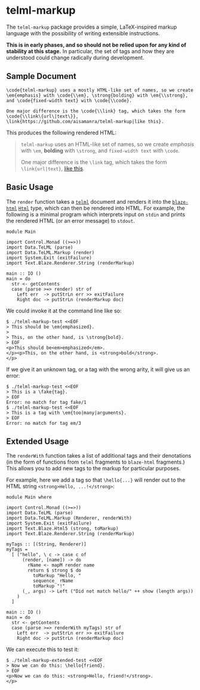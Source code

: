 # telml-markup

The `telml-markup` package provides a simple, LaTeX-inspired markup
language with the possibility of writing extensible instructions.

**This is in early phases, and so should not be relied upon for any
kind of stability at this stage.** In particular, the set of tags
and how they are understood could change radically during development.

## Sample Document

~~~~
\code{telml-markup} uses a mostly HTML-like set of names, so we create
\em{emphasis} with \code{\\em}, \strong{bolding} with \em{\\strong},
and \code{fixed-width text} with \code{\\code}.

One major difference is the \code{\\link} tag, which takes the form
\code{\\link\{url\|text\}},
\link{https://github.com/aisamanra/telml-markup|like this}.
~~~~

This produces the following rendered HTML:

> <p><code>telml-markup</code> uses an HTML-like set of names, so we create
> <em>emphasis</em> with <code>\em</code>, <strong>bolding</strong> with <code>\strong</code>,
> and <code>fixed-width text</code> with <code>\code</code>.
> </p><p>One major difference is the <code>\link</code> tag, which takes the form
> <code>\link{url|text}</code>,
> <a href="https://github.com/aisamanra/telml-markup">like this</a>.
> </p>

## Basic Usage

The `render` function takes a [`telml`](https://github.com/aisamanra/telml)
document and renders it into the
[`blaze-html`](http://hackage.haskell.org/package/blaze-html-0.8.0.2)
[`Html`](http://hackage.haskell.org/package/blaze-html-0.8.0.2/docs/Text-Blaze-Html.html#t:Html)
type, which can then be rendered into HTML. For example, the following
is a minimal program which interprets input on `stdin` and prints the
rendered HTML (or an error message) to `stdout`.

~~~~{.haskell}
module Main

import Control.Monad ((>=>))
import Data.TeLML (parse)
import Data.TeLML.Markup (render)
import System.Exit (exitFailure)
import Text.Blaze.Renderer.String (renderMarkup)

main :: IO ()
main = do
  str <- getContents
  case (parse >=> render) str of
    Left err  -> putStrLn err >> exitFailure
    Right doc -> putStrLn (renderMarkup doc)
~~~~

We could invoke it at the command line like so:

~~~~
$ ./telml-markup-test <<EOF
> This should be \em{emphasized}.
>
> This, on the other hand, is \strong{bold}.
> EOF
<p>This should be<em>emphasized</em>.
</p><p>This, on the other hand, is <strong>bold</strong>.
</p>
~~~~

If we give it an unknown tag, or a tag with the wrong arity, it will
give us an error:

~~~~
$ ./telml-markup-test <<EOF
> This is a \fake{tag}.
> EOF
Error: no match for tag fake/1
$ ./telml-markup-test <<EOF
> This is a tag with \em{too|many|arguments}.
> EOF
Error: no match for tag em/3
~~~~

## Extended Usage

The `renderWith` function takes a list of additional tags and their
denotations (in the form of functions from `telml` fragments to
`blaze-html` fragments.) This allows you to add new tags to the
markup for particular purposes.

For example, here we add a tag so that `\hello{...}` will render out to
the HTML string `<strong>Hello, ...!</strong>`:

~~~~{.haskell}
module Main where

import Control.Monad ((>=>))
import Data.TeLML (parse)
import Data.TeLML.Markup (Renderer, renderWith)
import System.Exit (exitFailure)
import Text.Blaze.Html5 (strong, toMarkup)
import Text.Blaze.Renderer.String (renderMarkup)

myTags :: [(String, Renderer)]
myTags =
  [ ("hello", \ c -> case c of
      (render, [name]) -> do
        rName <- mapM render name
        return $ strong $ do
          toMarkup "Hello, "
          sequence_ rName
          toMarkup "!"
      (_, args) -> Left ("Did not match hello/" ++ show (length args))
    )
  ]

main :: IO ()
main = do
  str <- getContents
  case (parse >=> renderWith myTags) str of
    Left err  -> putStrLn err >> exitFailure
    Right doc -> putStrLn (renderMarkup doc)
~~~~

We can execute this to test it:

~~~~
$ ./telml-markup-extended-test <<EOF
> Now we can do this: \hello{friend}.
> EOF
<p>Now we can do this: <strong>Hello, friend!</strong>.
</p>
~~~~

